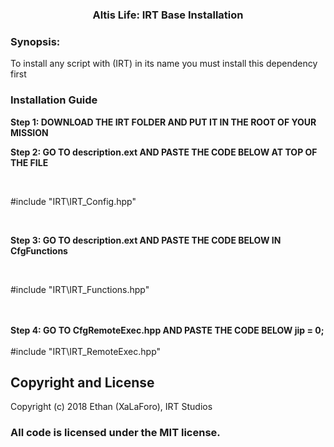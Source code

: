 <p>
<h3 align="center">Altis Life: IRT Base Installation</h3>
</p>
<h3> Synopsis:</h3>
To install any script with (IRT) in its name you must install this dependency first

<h3> Installation Guide</h3>

<b> Step 1: DOWNLOAD THE IRT FOLDER AND PUT IT IN THE ROOT OF YOUR MISSION </b>
<br/> 


<b> Step 2: GO TO description.ext AND PASTE THE CODE BELOW AT TOP OF THE FILE </b>

<br/> 

#include "IRT\IRT_Config.hpp"

<br/> 

<b> Step 3: GO TO description.ext AND PASTE THE CODE BELOW IN CfgFunctions </b>

<br/> 

#include "IRT\IRT_Functions.hpp"

<br/> 


<br/> 
<b> Step 4: GO TO CfgRemoteExec.hpp AND PASTE THE CODE BELOW jip = 0; </b>

<br/> 
<br/> 
#include "IRT\IRT_RemoteExec.hpp"

<br/> 

## Copyright and License

Copyright (c) 2018 Ethan (XaLaForo), IRT Studios

### All code is licensed under the MIT license.

